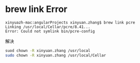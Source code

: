 # brew link Error
```
xinyuazh-mac:angularProjects xinyuan.zhang$ brew link pcre
Linking /usr/local/Cellar/pcre/8.41... 
Error: Could not symlink bin/pcre-config
```
解决
```bash
suod chown -R xinyuan.zhang /usr/local
sudo chown -R xinyuan.zhang /usr/local/Cellar
```